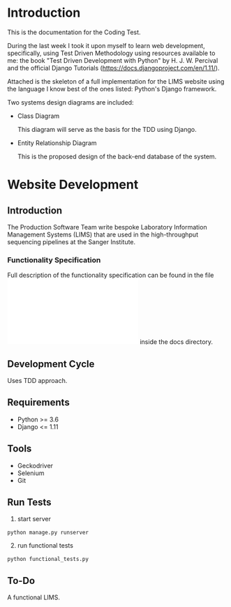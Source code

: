 # Introduction

This is the documentation for the Coding Test.

During the last week I took it upon myself to learn web development,
specifically, using Test Driven Methodology using resources available to me: the book "Test Driven Development with Python" by H. J. W. Percival and the official Django Tutorials (https://docs.djangoproject.com/en/1.11/).

Attached is the skeleton of a full implementation for the LIMS website using the language I know best of the ones listed: Python's Django framework.

Two systems design diagrams are included:

* Class Diagram

  This diagram will serve as the basis for the TDD using Django.

* Entity Relationship Diagram

  This is the proposed design of the back-end database of the system.

# Website Development

## Introduction

The Production Software Team write bespoke Laboratory Information Management
Systems (LIMS) that are used in the high-throughput sequencing pipelines at the
Sanger Institute.

### Functionality Specification

Full description of the functionality specification can be found in the file
![CodingTestV3.pdf](/docs/CodingTestV3.pdf) inside the docs directory.

## Development Cycle

Uses TDD approach.

## Requirements

* Python >= 3.6
* Django <= 1.11

## Tools

* Geckodriver
* Selenium
* Git

## Run Tests

1. start server

```
python manage.py runserver
```

2. run functional tests

```
python functional_tests.py
```

## To-Do

A functional LIMS.
